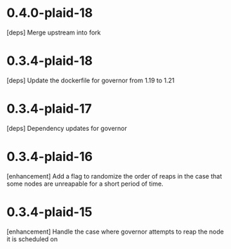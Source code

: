 # 0.4.0-plaid-18

[deps] Merge upstream into fork

# 0.3.4-plaid-18

[deps] Update the dockerfile for governor from 1.19 to 1.21

# 0.3.4-plaid-17

[deps] Dependency updates for governor

# 0.3.4-plaid-16

[enhancement] Add a flag to randomize the order of reaps in the case that some
nodes are unreapable for a short period of time.

# 0.3.4-plaid-15

[enhancement] Handle the case where governor attempts to reap the node it is scheduled on
